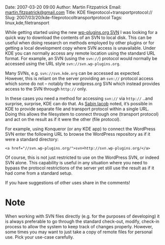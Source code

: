 Date: 2007-03-20 09:00
Author: Martin Fitzpatrick
Email: martin.fitzpatrick@gmail.com
Title: KDE fileprotocol+transportprotocol://
Slug: 2007/03/20/kde-fileprotocoltransportprotocol
Tags: linux,kde,filetransport

While getting started using the new [wp-plugins.org SVN][1] I was looking for a quick way to download the contents of an SVN to local disk. This can be useful when doing research on methods employed by other plugins or for getting a local development copy where SVN access is unavailable. Under KDE you can normally access any remote location using the standard URL format. For example, an SVN (using the `svn://`) protocol would normally be accessed using the URL style `svn://svn.wp-plugins.org`.  
  
Many SVNs, e.g. `svn://svn.kde.org` can be accessed as expected. However, this is reliant on the server providing an `svn://` protocol access which some do not – notably the wordpress.org SVN which instead provides access to the SVN through `http://` only.

In these cases you need a method for accessing `svn://` via `http://` ..and surprise, surprise, KDE can do that. As [Sabin Iacob][2] noted, it’s possible in KDE to provide separate file and transport protocol within a single URL. Doing this allows the filesystem to connect through one (transport protocol) and act on the result as if it were the other (file protocol).

For example, using Konqueror (or any KDE app) to connect the WordPress SVN enter the following URL to browse the WordPress repository as if it were a standard directory:

`<a href="//svn.wp-plugins.org/">svn+http://svn.wp-plugins.org/</a>`

Of course, this is not just restricted to use on the WordPress SVN, or indeed SVN alone. This capability is useful in any situation where you need to bypass the protocol restrictions of the server yet still use the result as if it had come from a standard setup.

If you have suggestions of other uses share in the comments!

# Note

When working with SVN files directly (e.g. for the purposes of developing) it is always preferable to go through the standard check-out, modify, check-in process to allow the system to keep track of changes properly. However, some times you may want to just take a copy of remote files for personal use. Pick your use-case carefully.

 [1]: http://dev.wp-plugins.org/
 [2]: http://www.nabble.com/SVN-Question-t3416813.html